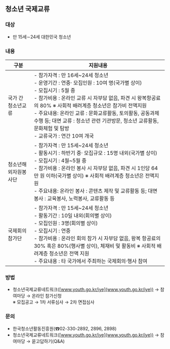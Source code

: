 ## 청소년 국제교류

### 대상
- 만 15세∼24세 대한민국 청소년

### 내용

| 구분 | 지원내용 |
|------|----------|
| 국가 간 청소년교류 | - 참가자격 : 만 16세~24세 청소년<br> - 운영기간 : 연중· 모집인원 : 10여 명(국가별 상이)<br> - 모집시기 : 5월 중<br> - 참가비용 : 온라인 교류 시 자부담 없음, 파견 시 왕복항공료의 80%  ※ 사회적 배려계층 청소년은 참가비 전액지원<br> - 주요내용: 온라인 교류 : 문화교류활동, 토의활동, 공동과제수행 등; 대면 교류 : 청소년 관련 기관방문, 청소년 교류활동, 문화체험 및 탐방<br> - 교류국가 : 연간 10여 개국 |
| 청소년해외자원봉사단 | - 참가자격 : 만 15세~24세 청소년<br> - 활동시기 : 하반기 중· 모집규모 : 15명 내외(국가별 상이)<br> - 모집시기 : 4월~5월 중<br> - 참가비용 : 온라인 봉사 시 자부담 없음, 파견 시 1인당 64만 원 이하(국가별 상이) ※ 사회적 배려계층 청소년은 전액지원<br> - 주요내용: 온라인 봉사 : 콘텐츠 제작 및 교류활동 등; 대면 봉사 : 교육봉사, 노력봉사, 교류활동 등 |
| 국제회의 참가단 | - 참가자격 : 만 15세~24세 청소년<br> - 활동기간 : 10일 내외(회의별 상이)<br> - 모집인원 : 3명(회의별 상이)<br> - 모집시기 : 연중<br> - 참가비용 : 온라인 회의 참가 시 자부담 없음, 왕복 항공료의 30% 혹은 80%(행사별 상이), 체재비 및 활동비  ※ 사회적 배려계층 청소년은 전액 지원<br> - 주요내용 : 타 국가에서 주최하는 국제회의·행사 참여 |

### 방법
- 청소년국제교류네트워크([www.youth.go.kr/iye](www.youth.go.kr/iye)) → 참여마당 → 온라인 참가신청  
  ※ 모집공고 → 1차 서류심사 → 2차 면접심사

### 문의
- 한국청소년활동진흥원(☎02-330-2892, 2896, 2898)
- 청소년국제교류네트워크([www.youth.go.kr/iye](www.youth.go.kr/iye)) → 참여마당 → 묻고답하기(Q&A)
